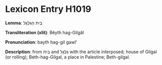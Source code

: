# Lexicon Entry H1019

**Lemma**: בֵּית הַגִּלְגָּל

**Transliteration (xlit)**: Bêyth hag-Gilgâl

**Pronunciation**: bayth hag-gil gawl'

**Description**:
from בַּיִת and גִּלְגָּל with the article interposed; house of Gilgal (or rolling); Beth-hag-Gilgal, a place in Palestine; Beth-gilgal.
